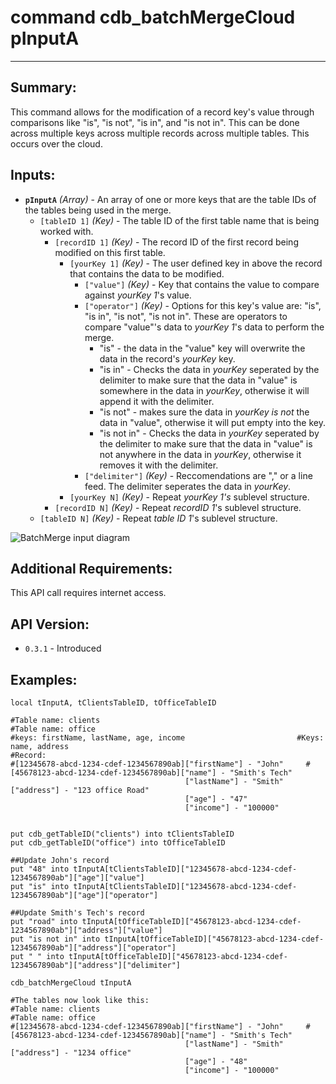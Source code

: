 # command cdb_batchMergeCloud pInputA
---
## Summary:
This command allows for the modification of a record key's value through comparisons like "is", "is not", "is in", and "is not in". This can be done across multiple keys across multiple records across multiple tables. This occurs over the cloud.
## Inputs:
* **`pInputA`** *(Array)* - An array of one or more keys that are the table IDs of the tables being used in the merge.
    * `[tableID 1]` *(Key)* - The table ID of the first table name that is being worked with.
    	* `[recordID 1]` *(Key)* - The record ID of the first record being modified on this first table.
   			* `[yourKey 1]` *(Key)* - The user defined key in above the record that contains the data to be modified.
   				* `["value"]` *(Key)* - Key that contains the value to compare against *yourKey 1*'s value.
   				* `["operator"]` *(Key)* - Options for this key's value are: "is", "is in", "is not", "is not in". These are operators to compare "value"'s data to *yourKey 1*'s data to perform the merge.
   					* "is" - the data in the "value" key will overwrite the data in the record's *yourKey* key.
   					* "is in" - Checks the data in *yourKey* seperated by the delimiter to make sure that the data in "value" is somewhere in the data in *yourKey*, otherwise it will append it with the delimiter.
   					* "is not" - makes sure the data in *yourKey* *is not* the data in "value", otherwise it will put empty into the key. 
   					* "is not in" - Checks the data in *yourKey* seperated by the delimiter to make sure that the data in "value" is not anywhere in the data in *yourKey*, otherwise it removes it with the delimiter.
				* `["delimiter"]` *(Key)* - Reccomendations are "," or a line feed. The delimiter seperates the data in *yourKey*.
   			* `[yourKey N]` *(Key)* - Repeat *yourKey 1's* sublevel structure.
		* `[recordID N]` *(Key)* - Repeat *recordID 1*'s sublevel structure.
	* `[tableID N]` *(Key)* - Repeat *table ID 1*'s sublevel structure.

![BatchMerge input diagram](../../chartimages/batchMergeInput.png)

## Additional Requirements:
This API call requires internet access.
## API Version:
* `0.3.1` - Introduced

## Examples:
```
local tInputA, tClientsTableID, tOfficeTableID
     
#Table name: clients											   #Table name: office
#keys: firstName, lastName, age, income							#Keys: name, address
#Record: 
#[12345678-abcd-1234-cdef-1234567890ab]["firstName"] - "John"	  #[45678123-abcd-1234-cdef-1234567890ab]["name"] - "Smith's Tech"
									   ["lastName"] - "Smith"						 					 ["address"] - "123 office Road"
                                       ["age"] - "47"
                                       ["income"] - "100000"

                                       
put cdb_getTableID("clients") into tClientsTableID                                       
put cdb_getTableID("office") into tOfficeTableID

##Update John's record
put "48" into tInputA[tClientsTableID]["12345678-abcd-1234-cdef-1234567890ab"]["age"]["value"]
put "is" into tInputA[tClientsTableID]["12345678-abcd-1234-cdef-1234567890ab"]["age"]["operator"]

##Update Smith's Tech's record
put "road" into tInputA[tOfficeTableID]["45678123-abcd-1234-cdef-1234567890ab"]["address"]["value"]
put "is not in" into tInputA[tOfficeTableID]["45678123-abcd-1234-cdef-1234567890ab"]["address"]["operator"]
put " " into tInputA[tOfficeTableID]["45678123-abcd-1234-cdef-1234567890ab"]["address"]["delimiter"]

cdb_batchMergeCloud tInputA

#The tables now look like this:
#Table name: clients											   #Table name: office
#[12345678-abcd-1234-cdef-1234567890ab]["firstName"] - "John"	  #[45678123-abcd-1234-cdef-1234567890ab]["name"] - "Smith's Tech"
									   ["lastName"] - "Smith"						 					 ["address"] - "1234 office"
                                       ["age"] - "48"
                                       ["income"] - "100000"

```
```
